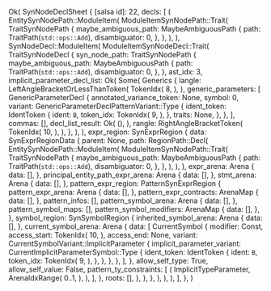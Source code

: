 Ok(
    SynNodeDeclSheet {
        [salsa id]: 22,
        decls: [
            (
                EntitySynNodePath::ModuleItem(
                    ModuleItemSynNodePath::Trait(
                        TraitSynNodePath {
                            maybe_ambiguous_path: MaybeAmbiguousPath {
                                path: TraitPath(`std::ops::Add`),
                                disambiguator: 0,
                            },
                        },
                    ),
                ),
                SynNodeDecl::ModuleItem(
                    ModuleItemSynNodeDecl::Trait(
                        TraitSynNodeDecl {
                            syn_node_path: TraitSynNodePath {
                                maybe_ambiguous_path: MaybeAmbiguousPath {
                                    path: TraitPath(`std::ops::Add`),
                                    disambiguator: 0,
                                },
                            },
                            ast_idx: 3,
                            implicit_parameter_decl_list: Ok(
                                Some(
                                    Generics {
                                        langle: LeftAngleBracketOrLessThanToken(
                                            TokenIdx(
                                                8,
                                            ),
                                        ),
                                        generic_parameters: [
                                            GenericParameterDecl {
                                                annotated_variance_token: None,
                                                symbol: 0,
                                                variant: GenericParameterDeclPatternVariant::Type {
                                                    ident_token: IdentToken {
                                                        ident: `B`,
                                                        token_idx: TokenIdx(
                                                            9,
                                                        ),
                                                    },
                                                    traits: None,
                                                },
                                            },
                                        ],
                                        commas: [],
                                        decl_list_result: Ok(
                                            (),
                                        ),
                                        rangle: RightAngleBracketToken(
                                            TokenIdx(
                                                10,
                                            ),
                                        ),
                                    },
                                ),
                            ),
                            expr_region: SynExprRegion {
                                data: SynExprRegionData {
                                    parent: None,
                                    path: RegionPath::Decl(
                                        EntitySynNodePath::ModuleItem(
                                            ModuleItemSynNodePath::Trait(
                                                TraitSynNodePath {
                                                    maybe_ambiguous_path: MaybeAmbiguousPath {
                                                        path: TraitPath(`std::ops::Add`),
                                                        disambiguator: 0,
                                                    },
                                                },
                                            ),
                                        ),
                                    ),
                                    expr_arena: Arena {
                                        data: [],
                                    },
                                    principal_entity_path_expr_arena: Arena {
                                        data: [],
                                    },
                                    stmt_arena: Arena {
                                        data: [],
                                    },
                                    pattern_expr_region: PatternSynExprRegion {
                                        pattern_expr_arena: Arena {
                                            data: [],
                                        },
                                        pattern_expr_contracts: ArenaMap {
                                            data: [],
                                        },
                                        pattern_infos: [],
                                        pattern_symbol_arena: Arena {
                                            data: [],
                                        },
                                        pattern_symbol_maps: [],
                                        pattern_symbol_modifiers: ArenaMap {
                                            data: [],
                                        },
                                    },
                                    symbol_region: SynSymbolRegion {
                                        inherited_symbol_arena: Arena {
                                            data: [],
                                        },
                                        current_symbol_arena: Arena {
                                            data: [
                                                CurrentSymbol {
                                                    modifier: Const,
                                                    access_start: TokenIdx(
                                                        10,
                                                    ),
                                                    access_end: None,
                                                    variant: CurrentSymbolVariant::ImplicitParameter {
                                                        implicit_parameter_variant: CurrentImplicitParameterSymbol::Type {
                                                            ident_token: IdentToken {
                                                                ident: `B`,
                                                                token_idx: TokenIdx(
                                                                    9,
                                                                ),
                                                            },
                                                        },
                                                    },
                                                },
                                            ],
                                        },
                                        allow_self_type: True,
                                        allow_self_value: False,
                                        pattern_ty_constraints: [
                                            (
                                                ImplicitTypeParameter,
                                                ArenaIdxRange(
                                                    0..1,
                                                ),
                                            ),
                                        ],
                                    },
                                    roots: [],
                                },
                            },
                        },
                    ),
                ),
            ),
        ],
    },
)